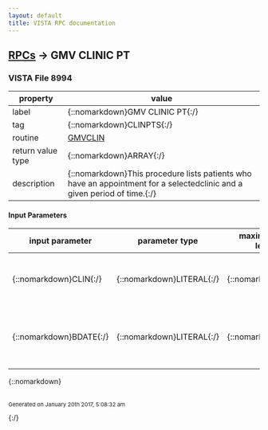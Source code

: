 ```yaml
---
layout: default
title: VISTA RPC documentation
---
```




## [RPCs](TableOfContent.md) &#8594; GMV CLINIC PT 



### VISTA File 8994 


 property | value 
--- | --- 
 label | {::nomarkdown}GMV CLINIC PT{:/}
 tag | {::nomarkdown}CLINPTS{:/}
 routine | [GMVCLIN](http://code.osehra.org/dox/Routine_GMVCLIN_source.html)
 return value type | {::nomarkdown}ARRAY{:/}
 description | {::nomarkdown}This procedure lists patients who have an appointment for a selectedclinic and a given period of time.{:/}

#### Input Parameters

| input parameter | parameter type | maximum data length | required | description | 
| --- | --- | --- | --- | --- | 
| {::nomarkdown}CLIN{:/} | {::nomarkdown}LITERAL{:/} | {::nomarkdown}30{:/} | {::nomarkdown}true{:/} | {::nomarkdown}CLIN contains the name of the selected clinic from the Hospital Locationfile (#44).{:/} | 
| {::nomarkdown}BDATE{:/} | {::nomarkdown}LITERAL{:/} | {::nomarkdown}30{:/} | {::nomarkdown}true{:/} | {::nomarkdown}BDATE contains TODAY, TOMORROW, YESTERDAY, PAST WEEK or PAST MONTH.{:/} | 

{::nomarkdown} <br/><br/><p style="font-size: 11px">Generated on January 20th 2017, 5:08:32 am</p>{:/}